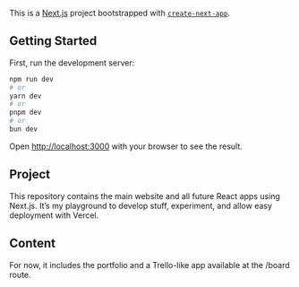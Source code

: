 This is a [Next.js](https://nextjs.org) project bootstrapped with [`create-next-app`](https://nextjs.org/docs/app/api-reference/cli/create-next-app).

## Getting Started

First, run the development server:

```bash
npm run dev
# or
yarn dev
# or
pnpm dev
# or
bun dev
```

Open [http://localhost:3000](http://localhost:3000) with your browser to see the result.

## Project

This repository contains the main website and all future React apps using Next.js.
It’s my playground to develop stuff, experiment, and allow easy deployment with Vercel.

## Content

For now, it includes the portfolio and a Trello-like app available at the /board route.